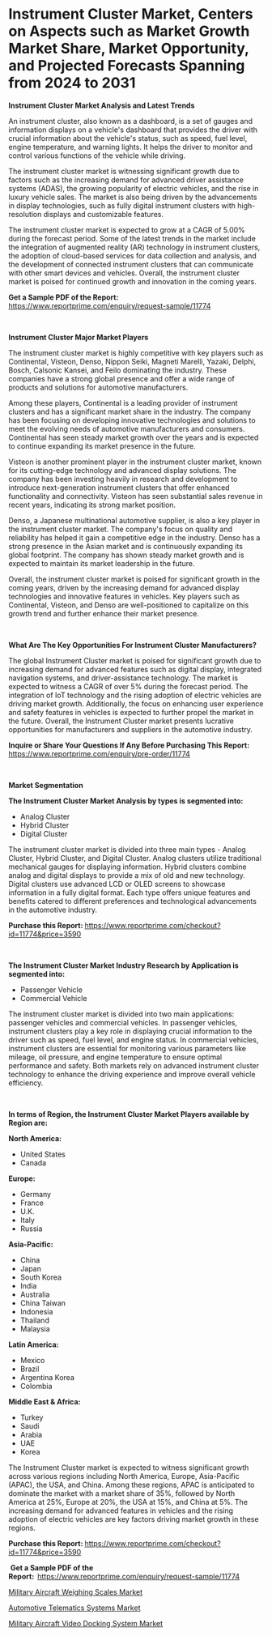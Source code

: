<p><h1>Instrument Cluster Market, Centers on Aspects such as Market Growth Market Share, Market Opportunity, and Projected Forecasts Spanning from 2024 to 2031</h1></p><p><strong>Instrument Cluster Market Analysis and Latest Trends</strong></p>
<p><p>An instrument cluster, also known as a dashboard, is a set of gauges and information displays on a vehicle's dashboard that provides the driver with crucial information about the vehicle's status, such as speed, fuel level, engine temperature, and warning lights. It helps the driver to monitor and control various functions of the vehicle while driving.</p><p>The instrument cluster market is witnessing significant growth due to factors such as the increasing demand for advanced driver assistance systems (ADAS), the growing popularity of electric vehicles, and the rise in luxury vehicle sales. The market is also being driven by the advancements in display technologies, such as fully digital instrument clusters with high-resolution displays and customizable features.</p><p>The instrument cluster market is expected to grow at a CAGR of 5.00% during the forecast period. Some of the latest trends in the market include the integration of augmented reality (AR) technology in instrument clusters, the adoption of cloud-based services for data collection and analysis, and the development of connected instrument clusters that can communicate with other smart devices and vehicles. Overall, the instrument cluster market is poised for continued growth and innovation in the coming years.</p></p>
<p><strong>Get a Sample PDF of the Report:&nbsp;</strong> <a href="https://www.reportprime.com/enquiry/request-sample/11774">https://www.reportprime.com/enquiry/request-sample/11774</a></p>
<p>&nbsp;</p>
<p><strong>Instrument Cluster Major Market Players</strong></p>
<p><p>The instrument cluster market is highly competitive with key players such as Continental, Visteon, Denso, Nippon Seiki, Magneti Marelli, Yazaki, Delphi, Bosch, Calsonic Kansei, and Feilo dominating the industry. These companies have a strong global presence and offer a wide range of products and solutions for automotive manufacturers.</p><p>Among these players, Continental is a leading provider of instrument clusters and has a significant market share in the industry. The company has been focusing on developing innovative technologies and solutions to meet the evolving needs of automotive manufacturers and consumers. Continental has seen steady market growth over the years and is expected to continue expanding its market presence in the future.</p><p>Visteon is another prominent player in the instrument cluster market, known for its cutting-edge technology and advanced display solutions. The company has been investing heavily in research and development to introduce next-generation instrument clusters that offer enhanced functionality and connectivity. Visteon has seen substantial sales revenue in recent years, indicating its strong market position.</p><p>Denso, a Japanese multinational automotive supplier, is also a key player in the instrument cluster market. The company's focus on quality and reliability has helped it gain a competitive edge in the industry. Denso has a strong presence in the Asian market and is continuously expanding its global footprint. The company has shown steady market growth and is expected to maintain its market leadership in the future.</p><p>Overall, the instrument cluster market is poised for significant growth in the coming years, driven by the increasing demand for advanced display technologies and innovative features in vehicles. Key players such as Continental, Visteon, and Denso are well-positioned to capitalize on this growth trend and further enhance their market presence.</p></p>
<p>&nbsp;</p>
<p><strong>What Are The Key Opportunities For Instrument Cluster Manufacturers?</strong></p>
<p><p>The global Instrument Cluster market is poised for significant growth due to increasing demand for advanced features such as digital display, integrated navigation systems, and driver-assistance technology. The market is expected to witness a CAGR of over 5% during the forecast period. The integration of IoT technology and the rising adoption of electric vehicles are driving market growth. Additionally, the focus on enhancing user experience and safety features in vehicles is expected to further propel the market in the future. Overall, the Instrument Cluster market presents lucrative opportunities for manufacturers and suppliers in the automotive industry.</p></p>
<p><strong>Inquire or Share Your Questions If Any Before Purchasing This Report:</strong> <a href="https://www.reportprime.com/enquiry/pre-order/11774">https://www.reportprime.com/enquiry/pre-order/11774</a></p>
<p>&nbsp;</p>
<p><strong>Market Segmentation</strong></p>
<p><strong>The Instrument Cluster Market Analysis by types is segmented into:</strong></p>
<p><ul><li>Analog Cluster</li><li>Hybrid Cluster</li><li>Digital Cluster</li></ul></p>
<p><p>The instrument cluster market is divided into three main types - Analog Cluster, Hybrid Cluster, and Digital Cluster. Analog clusters utilize traditional mechanical gauges for displaying information. Hybrid clusters combine analog and digital displays to provide a mix of old and new technology. Digital clusters use advanced LCD or OLED screens to showcase information in a fully digital format. Each type offers unique features and benefits catered to different preferences and technological advancements in the automotive industry.</p></p>
<p><strong>Purchase this Report:&nbsp;</strong><a href="https://www.reportprime.com/checkout?id=11774&price=3590">https://www.reportprime.com/checkout?id=11774&price=3590</a></p>
<p>&nbsp;</p>
<p><strong>The Instrument Cluster Market Industry Research by Application is segmented into:</strong></p>
<p><ul><li>Passenger Vehicle</li><li>Commercial Vehicle</li></ul></p>
<p><p>The instrument cluster market is divided into two main applications: passenger vehicles and commercial vehicles. In passenger vehicles, instrument clusters play a key role in displaying crucial information to the driver such as speed, fuel level, and engine status. In commercial vehicles, instrument clusters are essential for monitoring various parameters like mileage, oil pressure, and engine temperature to ensure optimal performance and safety. Both markets rely on advanced instrument cluster technology to enhance the driving experience and improve overall vehicle efficiency.</p></p>
<p>&nbsp;</p>
<p><strong>In terms of Region, the Instrument Cluster Market Players available by Region are:</strong></p>
<p>
    <p> <strong> North America: </strong>
        <ul>
            <li>United States</li>
            <li>Canada</li>
        </ul>
        </p> 
    <p> <strong> Europe: </strong>
        <ul>
            <li>Germany</li>
            <li>France</li>
            <li>U.K.</li>
            <li>Italy</li>
            <li>Russia</li>
        </ul>
        </p> 
    <p> <strong> Asia-Pacific: </strong>
        <ul>
            <li>China</li>
            <li>Japan</li>
            <li>South Korea</li>
            <li>India</li>
            <li>Australia</li>
            <li>China Taiwan</li>
            <li>Indonesia</li>
            <li>Thailand</li>
            <li>Malaysia</li>
        </ul>
        </p> 
    <p> <strong> Latin America: </strong>
        <ul>
            <li>Mexico</li>
            <li>Brazil</li>
            <li>Argentina Korea</li>
            <li>Colombia</li>
        </ul>
        </p> 
    <p> <strong> Middle East & Africa: </strong>
        <ul>
            <li>Turkey</li>
            <li>Saudi</li>
            <li>Arabia</li>
            <li>UAE</li>
            <li>Korea</li>
        </ul>
    </p>
    </p>
<p><p>The Instrument Cluster market is expected to witness significant growth across various regions including North America, Europe, Asia-Pacific (APAC), the USA, and China. Among these regions, APAC is anticipated to dominate the market with a market share of 35%, followed by North America at 25%, Europe at 20%, the USA at 15%, and China at 5%. The increasing demand for advanced features in vehicles and the rising adoption of electric vehicles are key factors driving market growth in these regions.</p></p>
<p><strong>Purchase this Report: </strong><a href="https://www.reportprime.com/checkout?id=11774&price=3590">https://www.reportprime.com/checkout?id=11774&price=3590</a></p>
<p>&nbsp;<strong>Get a Sample PDF of the Report:&nbsp;&nbsp;</strong><a href="https://www.reportprime.com/enquiry/request-sample/11774">https://www.reportprime.com/enquiry/request-sample/11774</a></p>
<p><strong></strong></p>
<p><p><a href="https://view.publitas.com/reportprime-1/decoding-the-military-aircraft-weighing-scales-market-a-deep-dive-into-the-latest-market-trends-market-segmentation-and-competitive-analysis/">Military Aircraft Weighing Scales Market</a></p><p><a href="https://github.com/nicoletavirag/Market-Research-Report-List-2/blob/main/automotive-telematics-systems-market.md">Automotive Telematics Systems Market</a></p><p><a href="https://view.publitas.com/reportprime-1/military-aircraft-video-docking-system-market-research-report-unlocks-analysis-on-the-market-financial-status-market-size-and-market-revenue-upto-2030/">Military Aircraft Video Docking System Market</a></p></p>